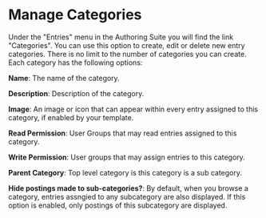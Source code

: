 # Manage Categories

Under the "Entries" menu in the Authoring Suite you will find the link "Categories". You can use this option to create, edit or delete new entry categories. There is no limit to the number of categories you can create. Each category has the following options:

**Name**: The name of the category.

**Description**: Description of the category.

**Image**: An image or icon that can appear within every entry assigned to this category, if enabled by your template.

**Read Permission**: User Groups that may read entries assigned to this category.

**Write Permission**: User groups that may assign entries to this category.

**Parent Category**: Top level category is this category is a sub category.

**Hide postings made to sub-categories?**: By default, when you browse a category, entries assngied to any subcategory are also displayed. If this option is enabled, only postings of this subcategory are displayed.
